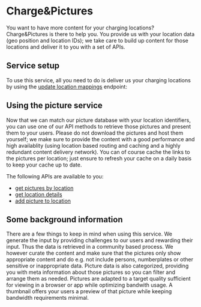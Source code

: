 # Charge&Pictures

You want to have more content for your charging locations? Charge&Pictures is there to help you.
You provide us with your location data (geo position and location IDs); we take care to build up content for those locations and deliver it to you with a set of APIs.

## Service setup

To use this service, all you need to do is deliver us your charging locations by using the [update location mappings](update_location_mappings.md) endpoint:


## Using the picture service

Now that we can match our picture database with your location identifiers, you can use one of our API methods to retrieve those pictures and present them to your users.
Please do not download the pictures and host them yourself; we make sure to provide the content with a good performance and high availablity (using location based routing and caching and a highly redundant content delivery network).
You can of course cache the links to the pictures per location; just ensure to refresh your cache on a daily basis to keep your cache up to date.

The following APIs are available to you:

- [get pictures by location](get_pictures_by_location.md)
- [get location details](get_location_details.md)
- [add picture to location](add_picture_to_location.md)

## Some background information 
There are a few things to keep in mind when using this service.
We generate the input by providing challenges to our users and rewarding their input. Thus the data is retrieved in a community based process.
We however curate the content and make sure that the pictures only show appropriate content and do e.g. not include persons, numberplates or other sensitive or inappropriate data.
Picture data is also categorized, providing you with meta information about those pictures so you can filter and arrange them as needed. Pictures are adapted to a target quality sufficient for viewing in a browser or app while optimizing bandwith usage. A thumbnail offers your users a preview of that picture while keeping bandwidth requirements minimal.
